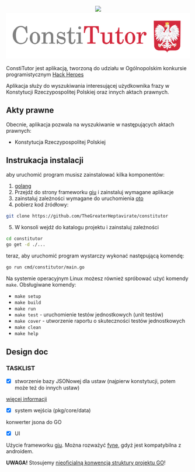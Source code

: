 <p align="center">
<a href="https://hackheroes.pl"><img src="https://hackheroes.pl/img/rsz_hackheroes_logo.png"></a>
<img src="internal/assets/icons/logo.png">
</p>

ConstiTutor jest aplikacją, tworzoną do udziału w Ogólnopolskim konkursie
programistycznym [Hack Heroes](https://hackheroes.pl/)

Aplikacja służy do wyszukiwania interesującej użydkownika frazy w Konstytucji
Rzeczypospolitej Polskiej oraz innych aktach prawnych.

## Akty prawne

Obecnie, aplikacja pozwala na wyszukiwanie w następujących aktach prawnych:

- Konstytucja Rzeczypospolitej Polskiej

## Instrukacja instalacji

aby uruchomić program musisz zainstalować kilka komponentów:
1. [golang](https://go.dev)
2. Przejdź do strony frameworku [giu](https://github.com/TheGreaterHeptavirate/giu/tree/constitutor#install)
   i zainstaluj wymagane aplikacje
3. zainstaluj zależności wymagane do uruchomienia [oto](https://github.com/hajimehoshi/oto#prerequisite)
4. pobierz kod źródłowy:
```sh
git clone https://github.com/TheGreaterHeptavirate/constitutor
```
5. W konsoli wejdź do katalogu projektu i zainstaluj zależności
```sh
cd constitutor
go get -d ./...
```

teraz, aby uruchomić program wystarczy wykonać następującą komendę:

```sh
go run cmd/constitutor/main.go
```

Na systemie operacyjnym Linux możesz również spróbować użyć
komendy `make`. Obsługiwane komendy:
- `make setup`
- `make build`
- `make run`
- `make test` - uruchomienie testów jednostkowych (unit testów)
- `make cover` - utworzenie raportu o skuteczności testów jednostkowych
- `make clean`
- `make help`


## Design doc

### TASKLIST

- [X] stworzenie bazy JSONowej dla ustaw (najpierw konstytucji, potem może też do innych ustaw)

[więcej informacji](./pkg/data)

- [X] system wejścia (pkg/core/data)

konwerter jsona do GO

- [X] UI

Użycie frameworku [giu](https://github.com/AllenDang/giu).
Można rozważyć [fyne](https://fyne.io), gdyż jest kompatybilna z androidem.

**UWAGA!** Stosujemy [nieoficialną konwencją struktury projektu GO](https://github.com/golang-standards/project-layout)!

